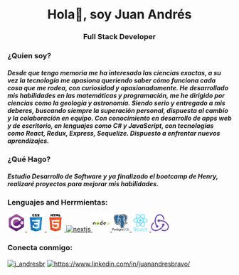 <!--
**JuanAndresBr/JuanAndresBr** is a ✨ _special_ ✨ repository because its `README.md` (this file) appears on your GitHub profile.

Here are some ideas to get you started:

- 🔭 I’m currently working on ...
- 🌱 I’m currently learning ...
- 👯 I’m looking to collaborate on ...
- 🤔 I’m looking for help with ...
- 💬 Ask me about ...
- 📫 How to reach me: ...
- 😄 Pronouns: ...
- ⚡ Fun fact: ...
-->
<h1 align="center">Hola👋, soy Juan Andrés</h1>
<h3 align="center">Full Stack Developer</h3>
<h3>¿Quien soy?</h3>
<h5>Desde que tengo memoria me ha interesado las ciencias exactas, a su vez la tecnología me apasiona queriendo saber cómo funciona cada cosa que me rodea, con curiosidad y apasionadamente. He desarrollado mis habilidades en las matemáticas y programación, me he dirigido por ciencias como la geología y astronomía. Siendo serio y entregado a mis deberes, buscando siempre la superación personal, dispuesta al cambio y la colaboración en equipo. Con conocimiento en desarrollo de apps web y de escritorio, en lenguajes como C# y JavaScript, con tecnologías como React, Redux, Express, Sequelize. Dispuesto a enfrentar nuevos aprendizajes.</h5>
<h3>¿Qué Hago?</h3>
<h5>Estudio Desarrollo de Software y ya finalizado el bootcamp de Henry, realizaré proyectos para mejorar mis habilidades.</h5>


<h3 align="left">Lenguajes  and Herrmientas:</h3>
<p align="left"> <a href="https://www.w3schools.com/cs/" target="_blank" rel="noreferrer"> <img src="https://raw.githubusercontent.com/devicons/devicon/master/icons/csharp/csharp-original.svg" alt="csharp" width="40" height="40"/> </a> <a href="https://www.w3schools.com/css/" target="_blank" rel="noreferrer"> <img src="https://raw.githubusercontent.com/devicons/devicon/master/icons/css3/css3-original-wordmark.svg" alt="css3" width="40" height="40"/> </a> <a href="https://www.w3.org/html/" target="_blank" rel="noreferrer"> <img src="https://raw.githubusercontent.com/devicons/devicon/master/icons/html5/html5-original-wordmark.svg" alt="html5" width="40" height="40"/> </a> <a href="https://nextjs.org/" target="_blank" rel="noreferrer"> <img src="https://cdn.worldvectorlogo.com/logos/nextjs-2.svg" alt="nextjs" width="40" height="40"/> </a> <a href="https://nodejs.org" target="_blank" rel="noreferrer"> <img src="https://raw.githubusercontent.com/devicons/devicon/master/icons/nodejs/nodejs-original-wordmark.svg" alt="nodejs" width="40" height="40"/> </a> <a href="https://www.postgresql.org" target="_blank" rel="noreferrer"> <img src="https://raw.githubusercontent.com/devicons/devicon/master/icons/postgresql/postgresql-original-wordmark.svg" alt="postgresql" width="40" height="40"/> </a> <a href="https://reactjs.org/" target="_blank" rel="noreferrer"> <img src="https://raw.githubusercontent.com/devicons/devicon/master/icons/react/react-original-wordmark.svg" alt="react" width="40" height="40"/> </a> <a href="https://redux.js.org" target="_blank" rel="noreferrer"> <img src="https://raw.githubusercontent.com/devicons/devicon/master/icons/redux/redux-original.svg" alt="redux" width="40" height="40"/> </a> </p>
<h3 align="left">Conecta conmigo:</h3>
<p align="left">
<a href="https://twitter.com/j_andresbr" target="blank"><img align="center" src="https://raw.githubusercontent.com/rahuldkjain/github-profile-readme-generator/master/src/images/icons/Social/twitter.svg" alt="j_andresbr" height="30" width="40" /></a>
<a href="https://linkedin.com/in/https://www.linkedin.com/in/juanandresbravo/" target="blank"><img align="center" src="https://raw.githubusercontent.com/rahuldkjain/github-profile-readme-generator/master/src/images/icons/Social/linked-in-alt.svg" alt="https://www.linkedin.com/in/juanandresbravo/" height="30" width="40" /></a>
</p>

